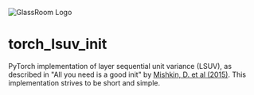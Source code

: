![GlassRoom Logo](https://github.com/glassroom/git-gpg/blob/master/glassroom-logo.png)

# torch_lsuv_init

PyTorch implementation of layer sequential unit variance (LSUV), as described in "All you need is a good init" by [Mishkin, D. et al (2015)](https://arxiv.org/abs/1511.06422). This implementation strives to be short and simple.
